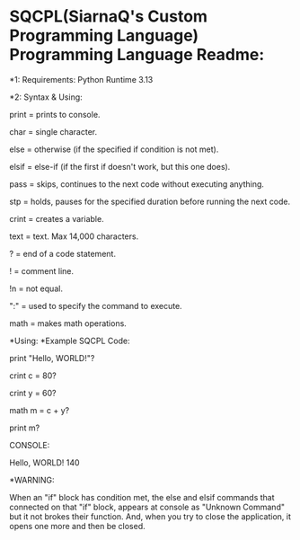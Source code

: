 # SQCPL(SiarnaQ's Custom Programming Language) Programming Language Readme:

*1: Requirements:
Python Runtime 3.13


*2: Syntax & Using:

print = prints to console.

char = single character.

else = otherwise (if the specified if condition is not met).

elsif = else-if (if the first if doesn't work, but this one does).

pass = skips, continues to the next code without executing anything.

stp = holds, pauses for the specified duration before running the next code.

crint = creates a variable.

text = text. Max 14,000 characters.

? = end of a code statement.

! = comment line.

!n = not equal.

":" = used to specify the command to execute.

math = makes math operations.


*Using:
*Example SQCPL Code:

print "Hello, WORLD!"?

crint c = 80?

crint y = 60?

math m = c + y?

print m?


CONSOLE:

Hello, WORLD!
140



*WARNING:

When an "if" block has condition met, the else and elsif commands that connected on that "if" block, appears at console as "Unknown Command" but it not brokes their function. And, when you try to close the application, it opens one more and then be closed.

